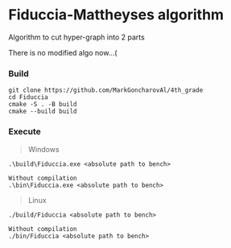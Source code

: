 # Fiduccia-Mattheyses algorithm

Algorithm to cut hyper-graph into 2 parts

There is no modified algo now...(

### Build

```
git clone https://github.com/MarkGoncharovAl/4th_grade
cd Fiduccia
cmake -S . -B build
cmake --build build
```

### Execute

> Windows
```
.\build\Fiduccia.exe <absolute path to bench>

Without compilation
.\bin\Fiduccia.exe <absolute path to bench>
```
> Linux
```
./build/Fiduccia <absolute path to bench>

Without compilation
./bin/Fiduccia <absolute path to bench>
```